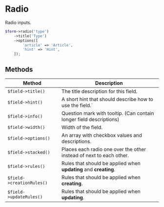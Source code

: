 # Radio

Radio inputs.

```php
$form->radio('type')
    ->title('Type')
    ->options([
        'article' => 'Article',
        'hint' => 'Hint',
    ]);
```

## Methods

| Method                    | Description                                                         |
| ------------------------- | ------------------------------------------------------------------- |
| `$field->title()`         | The title description for this field.                               |
| `$field->hint()`          | A short hint that should describe how to use the field.`            |
| `$field->info()`          | Question mark with tooltip. (Can contain longer field descriptions)  |
| `$field->width()`         | Width of the field.                                                 |
| `$field->options()`       | An array with checkbox values and descriptions.                    |
| `$field->stacked()`       | Places each radio one over the other instead of next to each other. |
| `$field->rules()`         | Rules that should be applied when **updating** and **creating**.    |
| `$field->creationRules()` | Rules that should be applied when **creating**.                     |
| `$field->updateRules()`   | Rules that should be applied when **updating**.                     |
